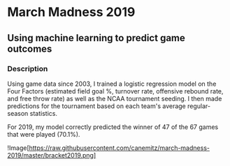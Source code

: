 # March Madness 2019
## Using machine learning to predict game outcomes

### Description
Using game data since 2003, I trained a logistic regression model on the Four Factors (estimated field goal %, turnover rate, offensive rebound rate, and free throw rate) as well as the NCAA tournament seeding. I then made predictions for the tournament based on each team's average regular-season statistics.

For 2019, my model correctly predicted the winner of 47 of the 67 games that were played (70.1%).

!Image[https://raw.githubusercontent.com/canemitz/march-madness-2019/master/bracket2019.png]
